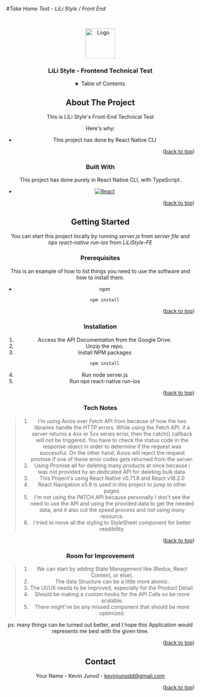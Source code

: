#_Take Home Test - LiLi Style / Front End_

<a name="readme-top"></a>
<br />

<div align="center">
  <a href="https://google.com/">
    <img src="images/logo.png" alt="Logo" width="80" height="80">
  </a>

  <h3 align="center">LiLi Style - Frontend Technical Test</h3>

<details>
  <summary>Table of Contents</summary>
  <ol>
    <li>
      <a href="#about-the-project">About The Project</a>
      <ul>
        <li><a href="#built-with">Built With</a></li>
      </ul>
    </li>
    <li>
      <a href="#getting-started">Getting Started</a>
      <ul>
        <li><a href="#prerequisites">Prerequisites</a></li>
        <li><a href="#installation">Installation</a></li>
        <li><a href="#technotes">Tech Notes</a></li>
        <li><a href="#improvement">Room For Improvement</a></li>
      </ul>
    </li>
    <li><a href="#contact">Contact</a></li>
  </ol>
</details>

## About The Project

This is LiLi Style's Front-End Technical Test

Here's why:

- This project has done by React Native CLI

<p align="right">(<a href="#readme-top">back to top</a>)</p>

### Built With

This project has done purely in React Native CLI, with TypeScript.

- [![React][React.js]][React-url]

<p align="right">(<a href="#readme-top">back to top</a>)</p>

## Getting Started

You can start this project locally by running _server.js_ from _server file_ and _npx react-native run-ios_ from _LiLiStyle-FE_

### Prerequisites

This is an example of how to list things you need to use the software and how to install them.

- npm
  ```sh
  npm install
  ```
  <p align="right">(<a href="#readme-top">back to top</a>)</p>

### Installation

1. Access the API Documentation from the Google Drive.
2. Unzip the repo.
3. Install NPM packages
   ```sh
   npm install
   ```
4. Run node server.js
5. Run npx react-native run-ios

<p align="right">(<a href="#readme-top">back to top</a>)</p>

### Tech Notes

> 1. I'm using Axios over Fetch API from because of how the two libraries handle the HTTP errors. While using the Fetch API, if a server returns a 4xx or 5xx series error, then the catch() callback will not be triggered. You have to check the status code in the response object in order to determine if the request was successful. On the other hand, Axios will reject the request promise if one of these error codes gets returned from the server.
> 2. Using Promise.all for deleting many products at once because i was not provided by an dedicated API for deleting bulk data.
> 3. This Project's using React Native v0.71.8 and React v18.2.0
> 4. React Navigation v5.9 is used in this project to jump to other pages.
> 5. I'm not using the _PATCH_ API because personally I don't see the need to use the API and using the provided data to get the needed data, and it also cut the speed process and not using many resource.
> 6. I tried to move all the styling to StyleSheet component for better readibility.

<p align="right">(<a href="#readme-top">back to top</a>)</p>

### Room for Improvement

> 1. We can start by adding State Management like (Redux, React Context, or else).
> 2. The data Structure can be a little more atomic.
> 3. The UI/UX needs to be improved, especially for the Product Detail.
> 4. Should be making a custom hooks for the API Calls so be more scalable.
> 5. There might've be any missed component that should be more optimized.

ps: many things can be turned out better, and I hope this Application would represents me best with the given time.

<p align="right">(<a href="#readme-top">back to top</a>)</p>

## Contact

Your Name - Kevin Junod - kevinjunodd@gmail.com

<p align="right">(<a href="#readme-top">back to top</a>)</p>

[React.js]: https://img.shields.io/badge/React-20232A?style=for-the-badge&logo=react&logoColor=61DAFB
[React-url]: https://reactjs.org/
